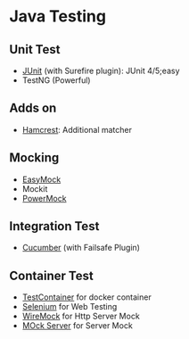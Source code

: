 # Java Testing
## Unit Test
- [JUnit](https://junit.org/junit5) (with Surefire plugin): JUnit 4/5;easy
- TestNG (Powerful)
## Adds on
- [Hamcrest](http://hamcrest.org/JavaHamcrest/index): Additional matcher
## Mocking
- [EasyMock](https://easymock.org/)
- Mockit
- [PowerMock](https://powermock.github.io/)
## Integration Test
- [Cucumber](https://cucumber.io/) (with Failsafe Plugin)
## Container Test
- [TestContainer](https://www.testcontainers.org/) for docker container
- [Selenium](https://www.selenium.dev/) for Web Testing
- [WireMock](https://www.wiremock.org/) for Http Server Mock
- [MOck Server](http://mock-server.com) for Server Mock

